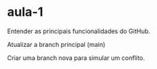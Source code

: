 # aula-1
Entender as principais funcionalidades do GitHub. 

Atualizar a branch principal (main)

Criar uma branch nova para simular um conflito.
